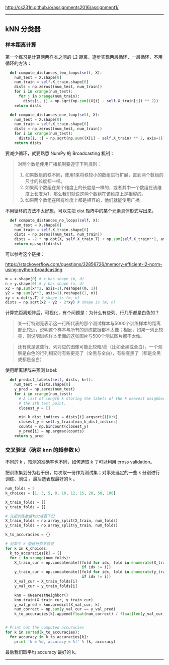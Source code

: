 http://cs231n.github.io/assignments2016/assignment1/

---

## kNN 分类器

### 样本距离计算

第一个练习是计算两两样本之间的 L2 距离，逐步实现两层循环、一层循环、不用循环的方法：

```python
  def compute_distances_two_loops(self, X):
    num_test = X.shape[0]
    num_train = self.X_train.shape[0]
    dists = np.zeros((num_test, num_train))
    for i in xrange(num_test):
      for j in xrange(num_train):
        dists[i, j] = np.sqrt(np.sum((X[i] - self.X_train[j]) ** 2))
    return dists
```

```python
  def compute_distances_one_loop(self, X):
    num_test = X.shape[0]
    num_train = self.X_train.shape[0]
    dists = np.zeros((num_test, num_train))
    for i in xrange(num_test):
      dists[i, :] = np.sqrt(np.sum((X[i] - self.X_train) ** 2, axis=1))
    return dists
```

要减少循环，就要熟悉 NumPy 的 Broadcasting 机制：

> 对两个数组使用广播机制要遵守下列规则：
>   1. 如果数组的秩不同，使用1来将秩较小的数组进行扩展，直到两个数组的尺寸的长度都一样。
>   2. 如果两个数组在某个维度上的长度是一样的，或者其中一个数组在该维度上长度为1，那么我们就说这两个数组在该维度上是相容的。
>   3. 如果两个数组在所有维度上都是相容的，他们就能使用广播。

不用循环的方法不太好想，可以先把 dist 矩阵中的某个元素具体形式写出来。

```python
  def compute_distances_no_loops(self, X):
    num_test = X.shape[0]
    num_train = self.X_train.shape[0]
    dists = np.zeros((num_test, num_train)) 
    dists = -2 * np.dot(X, self.X_train.T) + np.sum(self.X_train**2, axis=1) + np.sum(X**2, axis=1, keepdims=True)
    return np.sqrt(dists)

```

可以参考这个链接：

https://stackoverflow.com/questions/32856726/memory-efficient-l2-norm-using-python-broadcasting

```python
m = x.shape[0] # x has shape (m, d)
n = y.shape[0] # y has shape (n, d)
x2 = np.sum(x**2, axis=1).reshape((m, 1))
y2 = np.sum(y**2, axis=1).reshape((1, n))
xy = x.dot(y.T) # shape is (m, n)
dists = np.sqrt(x2 + y2 - 2*xy) # shape is (m, n)
```

计算完距离矩阵后，可视化，有个问题是：为什么有些列、行几乎都是白色的？

> 某一行特别亮表示这一行所代表的那个测试样本与5000个训练样本的距离都比较远，说明这个样本与所有的训练数据都不太像；相反，如果一列比较亮，则说明训练样本里面的这张图片与500个测试图片都不太像。

> 还有就是这些行、列对应的图像可能比较暗/亮（比如全黑或全白），一个观察是白色的行列相交时有些更亮了（全黑与全白），有些变黑了（都是全黑或都是全白）

使用距离矩阵来预测 label:

```python
  def predict_labels(self, dists, k=1):
    num_test = dists.shape[0]
    y_pred = np.zeros(num_test)
    for i in xrange(num_test):
      # A list of length k storing the labels of the k nearest neighbors to
      # the ith test point.
      closest_y = []

      min_k_dist_indices = dists[i].argsort()[0:k]
      closest_y = self.y_train[min_k_dist_indices]
      counts = np.bincount(closest_y)
      y_pred[i] = np.argmax(counts)
    return y_pred

```

### 交叉验证（确定 knn 的超参数 k）

不同的 k ，预测的准确率也不同，如何选取 k ？可以利用 cross validation。

把训练集划分为若干份，每次取一份作为测试集；对事先选定的一些 k 分别进行 训练、测试 。最后选表现最好的 k 。

```python
num_folds = 5
k_choices = [1, 3, 5, 8, 10, 12, 15, 20, 50, 100]

X_train_folds = []
y_train_folds = []

# 先把训练数据均分成若干份
X_train_folds = np.array_split(X_train, num_folds)
y_train_folds = np.array_split(y_train, num_folds)

k_to_accuracies = {}

# 对每个 k 值进行交叉验证
for k in k_choices:
  k_to_accuracies[k] = []
  for i in xrange(num_folds):
    X_train_cur = np.concatenate([fold for idx, fold in enumerate(X_train_folds)\
                                  if idx != i])
    y_train_cur = np.concatenate([fold for idx, fold in enumerate(y_train_folds)\
                                  if idx != i])
    X_val_cur = X_train_folds[i]
    y_val_cur = y_train_folds[i]

    knn = KNearestNeighbor()
    knn.train(X_train_cur, y_train_cur)
    y_val_pred = knn.predict(X_val_cur, k)
    num_correct = np.sum(y_val_cur == y_val_pred)
    k_to_accuracies[k].append(float(num_correct) / float(len(y_val_cur)))


# Print out the computed accuracies
for k in sorted(k_to_accuracies):
  for accuracy in k_to_accuracies[k]:
    print 'k = %d, accuracy = %f' % (k, accuracy)
```

最后我们取平均 accuracy 最好的 k。

---

